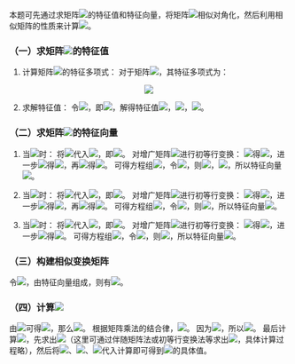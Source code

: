 本题可先通过求矩阵<img src="https://latex.codecogs.com/gif.latex?A"/>的特征值和特征向量，将矩阵<img src="https://latex.codecogs.com/gif.latex?A"/>相似对角化，然后利用相似矩阵的性质来计算<img src="https://latex.codecogs.com/gif.latex?A^{99}"/>。
  
### （一）求矩阵<img src="https://latex.codecogs.com/gif.latex?A"/>的特征值
1. 计算矩阵<img src="https://latex.codecogs.com/gif.latex?A"/>的特征多项式：
对于矩阵<img src="https://latex.codecogs.com/gif.latex?A=\begin{pmatrix}0&amp;-1&amp;1\\2&amp;-3&amp;0\\0&amp;0&amp;0\end{pmatrix}"/>，其特征多项式为：
<p align="center"><img src="https://latex.codecogs.com/gif.latex?\begin{align*}\vert\lambda%20I%20-%20A\vert&amp;=\begin{vmatrix}\lambda&amp;1&amp;-1\\-2&amp;\lambda%20+%203&amp;0\\0&amp;0&amp;\lambda\end{vmatrix}\\&amp;=\lambda\begin{vmatrix}\lambda&amp;1\\-2&amp;\lambda%20+%203\end{vmatrix}\\&amp;=\lambda(\lambda(\lambda%20+%203)+%202)\\&amp;=\lambda(\lambda^{2}+3\lambda%20+%202)\\&amp;=\lambda(\lambda%20+%201)(\lambda%20+%202)\end{align*}"/></p>  
  
  
2. 求解特征值：
令<img src="https://latex.codecogs.com/gif.latex?\vert\lambda%20I%20-%20A\vert%20=%200"/>，即<img src="https://latex.codecogs.com/gif.latex?\lambda(\lambda%20+%201)(\lambda%20+%202)=0"/>，解得特征值<img src="https://latex.codecogs.com/gif.latex?\lambda_{1}=0"/>，<img src="https://latex.codecogs.com/gif.latex?\lambda_{2}=-1"/>，<img src="https://latex.codecogs.com/gif.latex?\lambda_{3}=-2"/>。
  
### （二）求矩阵<img src="https://latex.codecogs.com/gif.latex?A"/>的特征向量
1. 当<img src="https://latex.codecogs.com/gif.latex?\lambda_{1}=0"/>时：
将<img src="https://latex.codecogs.com/gif.latex?\lambda_{1}=0"/>代入<img src="https://latex.codecogs.com/gif.latex?(\lambda%20I%20-%20A)X%20=%200"/>，即<img src="https://latex.codecogs.com/gif.latex?\begin{pmatrix}0&amp;1&amp;-1\\-2&amp;3&amp;0\\0&amp;0&amp;0\end{pmatrix}\begin{pmatrix}x_{1}\\x_{2}\\x_{3}\end{pmatrix}=\begin{pmatrix}0\\0\\0\end{pmatrix}"/>。
对增广矩阵<img src="https://latex.codecogs.com/gif.latex?\begin{pmatrix}0&amp;1&amp;-1&amp;0\\-2&amp;3&amp;0&amp;0\\0&amp;0&amp;0&amp;0\end{pmatrix}"/>进行初等行变换：
<img src="https://latex.codecogs.com/gif.latex?R_{2}+2R_{1}"/>得<img src="https://latex.codecogs.com/gif.latex?\begin{pmatrix}0&amp;1&amp;-1&amp;0\\-2&amp;5&amp;-2&amp;0\\0&amp;0&amp;0&amp;0\end{pmatrix}"/>，进一步<img src="https://latex.codecogs.com/gif.latex?R_{1}\leftrightarrow%20R_{2}"/>得<img src="https://latex.codecogs.com/gif.latex?\begin{pmatrix}-2&amp;5&amp;-2&amp;0\\0&amp;1&amp;-1&amp;0\\0&amp;0&amp;0&amp;0\end{pmatrix}"/>，再<img src="https://latex.codecogs.com/gif.latex?R_{1}-5R_{2}"/>得<img src="https://latex.codecogs.com/gif.latex?\begin{pmatrix}-2&amp;0&amp;3&amp;0\\0&amp;1&amp;-1&amp;0\\0&amp;0&amp;0&amp;0\end{pmatrix}"/>。
可得方程组<img src="https://latex.codecogs.com/gif.latex?\begin{cases}-2x_{1}+3x_{3}=0\\x_{2}-x_{3}=0\end{cases}"/>，令<img src="https://latex.codecogs.com/gif.latex?x_{3}=2"/>，则<img src="https://latex.codecogs.com/gif.latex?x_{1}=3"/>，<img src="https://latex.codecogs.com/gif.latex?x_{2}=2"/>，所以特征向量<img src="https://latex.codecogs.com/gif.latex?\xi_{1}=\begin{pmatrix}3\\2\\2\end{pmatrix}"/>。
  
2. 当<img src="https://latex.codecogs.com/gif.latex?\lambda_{2}=-1"/>时：
将<img src="https://latex.codecogs.com/gif.latex?\lambda_{2}=-1"/>代入<img src="https://latex.codecogs.com/gif.latex?(\lambda%20I%20-%20A)X%20=%200"/>，即<img src="https://latex.codecogs.com/gif.latex?\begin{pmatrix}-1&amp;1&amp;-1\\-2&amp;2&amp;0\\0&amp;0&amp;-1\end{pmatrix}\begin{pmatrix}x_{1}\\x_{2}\\x_{3}\end{pmatrix}=\begin{pmatrix}0\\0\\0\end{pmatrix}"/>。
对增广矩阵<img src="https://latex.codecogs.com/gif.latex?\begin{pmatrix}-1&amp;1&amp;-1&amp;0\\-2&amp;2&amp;0&amp;0\\0&amp;0&amp;-1&amp;0\end{pmatrix}"/>进行初等行变换：
<img src="https://latex.codecogs.com/gif.latex?R_{2}-2R_{1}"/>得<img src="https://latex.codecogs.com/gif.latex?\begin{pmatrix}-1&amp;1&amp;-1&amp;0\\0&amp;0&amp;2&amp;0\\0&amp;0&amp;-1&amp;0\end{pmatrix}"/>，进一步<img src="https://latex.codecogs.com/gif.latex?R_{2}\div2"/>得<img src="https://latex.codecogs.com/gif.latex?\begin{pmatrix}-1&amp;1&amp;-1&amp;0\\0&amp;0&amp;1&amp;0\\0&amp;0&amp;-1&amp;0\end{pmatrix}"/>，再<img src="https://latex.codecogs.com/gif.latex?R_{1}+R_{2}"/>得<img src="https://latex.codecogs.com/gif.latex?\begin{pmatrix}-1&amp;1&amp;0&amp;0\\0&amp;0&amp;1&amp;0\\0&amp;0&amp;-1&amp;0\end{pmatrix}"/>。
可得方程组<img src="https://latex.codecogs.com/gif.latex?\begin{cases}-x_{1}+x_{2}=0\\x_{3}=0\end{cases}"/>，令<img src="https://latex.codecogs.com/gif.latex?x_{1}=1"/>，则<img src="https://latex.codecogs.com/gif.latex?x_{2}=1"/>，所以特征向量<img src="https://latex.codecogs.com/gif.latex?\xi_{2}=\begin{pmatrix}1\\1\\0\end{pmatrix}"/>。
  
3. 当<img src="https://latex.codecogs.com/gif.latex?\lambda_{3}=-2"/>时：
将<img src="https://latex.codecogs.com/gif.latex?\lambda_{3}=-2"/>代入<img src="https://latex.codecogs.com/gif.latex?(\lambda%20I%20-%20A)X%20=%200"/>，即<img src="https://latex.codecogs.com/gif.latex?\begin{pmatrix}-2&amp;1&amp;-1\\-2&amp;1&amp;0\\0&amp;0&amp;-2\end{pmatrix}\begin{pmatrix}x_{1}\\x_{2}\\x_{3}\end{pmatrix}=\begin{pmatrix}0\\0\\0\end{pmatrix}"/>。
对增广矩阵<img src="https://latex.codecogs.com/gif.latex?\begin{pmatrix}-2&amp;1&amp;-1&amp;0\\-2&amp;1&amp;0&amp;0\\0&amp;0&amp;-2&amp;0\end{pmatrix}"/>进行初等行变换：
<img src="https://latex.codecogs.com/gif.latex?R_{2}-R_{1}"/>得<img src="https://latex.codecogs.com/gif.latex?\begin{pmatrix}-2&amp;1&amp;-1&amp;0\\0&amp;0&amp;1&amp;0\\0&amp;0&amp;-2&amp;0\end{pmatrix}"/>，进一步<img src="https://latex.codecogs.com/gif.latex?R_{1}+R_{2}"/>得<img src="https://latex.codecogs.com/gif.latex?\begin{pmatrix}-2&amp;1&amp;0&amp;0\\0&amp;0&amp;1&amp;0\\0&amp;0&amp;-2&amp;0\end{pmatrix}"/>。
可得方程组<img src="https://latex.codecogs.com/gif.latex?\begin{cases}-2x_{1}+x_{2}=0\\x_{3}=0\end{cases}"/>，令<img src="https://latex.codecogs.com/gif.latex?x_{1}=1"/>，则<img src="https://latex.codecogs.com/gif.latex?x_{2}=2"/>，所以特征向量<img src="https://latex.codecogs.com/gif.latex?\xi_{3}=\begin{pmatrix}1\\2\\0\end{pmatrix}"/>。
  
### （三）构建相似变换矩阵
令<img src="https://latex.codecogs.com/gif.latex?P=\begin{pmatrix}3&amp;1&amp;1\\2&amp;1&amp;2\\2&amp;0&amp;0\end{pmatrix}"/>，由特征向量组成，则有<img src="https://latex.codecogs.com/gif.latex?P^{-1}AP=\begin{pmatrix}0&amp;0&amp;0\\0&amp;-1&amp;0\\0&amp;0&amp;-2\end{pmatrix}=\Lambda"/>。
  
### （四）计算<img src="https://latex.codecogs.com/gif.latex?A^{99}"/>
由<img src="https://latex.codecogs.com/gif.latex?P^{-1}AP=\Lambda"/>可得<img src="https://latex.codecogs.com/gif.latex?A%20=%20P\Lambda%20P^{-1}"/>，那么<img src="https://latex.codecogs.com/gif.latex?A^{99}=(P\Lambda%20P^{-1})^{99}"/>。
根据矩阵乘法的结合律，<img src="https://latex.codecogs.com/gif.latex?(P\Lambda%20P^{-1})^{99}=P\Lambda^{99}P^{-1}"/>。
因为<img src="https://latex.codecogs.com/gif.latex?\Lambda=\begin{pmatrix}0&amp;0&amp;0\\0&amp;-1&amp;0\\0&amp;0&amp;-2\end{pmatrix}"/>，所以<img src="https://latex.codecogs.com/gif.latex?\Lambda^{99}=\begin{pmatrix}0^{99}&amp;0&amp;0\\0&amp;(-1)^{99}&amp;0\\0&amp;0&amp;(-2)^{99}\end{pmatrix}=\begin{pmatrix}0&amp;0&amp;0\\0&amp;-1&amp;0\\0&amp;0&amp;-2^{99}\end{pmatrix}"/>。
最后计算<img src="https://latex.codecogs.com/gif.latex?A^{99}=P\Lambda^{99}P^{-1}"/>，先求出<img src="https://latex.codecogs.com/gif.latex?P^{-1}"/>（这里可通过伴随矩阵法或初等行变换法等求出<img src="https://latex.codecogs.com/gif.latex?P^{-1}"/>，具体计算过程略），然后将<img src="https://latex.codecogs.com/gif.latex?P"/>、<img src="https://latex.codecogs.com/gif.latex?\Lambda^{99}"/>、<img src="https://latex.codecogs.com/gif.latex?P^{-1}"/>代入计算即可得到<img src="https://latex.codecogs.com/gif.latex?A^{99}"/>的具体值。
  